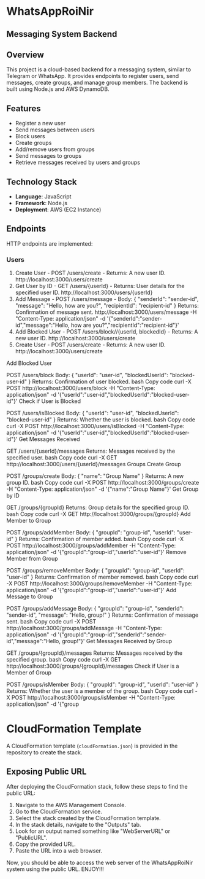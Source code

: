 # WhatsAppRoiNir
## Messaging System Backend
## Overview
This project is a cloud-based backend for a messaging system, similar to Telegram or WhatsApp. It provides endpoints to register users, send messages, create groups, and manage group members. The backend is built using Node.js and AWS DynamoDB.

## Features
  - Register a new user
  - Send messages between users
  - Block users
  - Create groups
  - Add/remove users from groups
  - Send messages to groups
  - Retrieve messages received by users and groups

## Technology Stack
- **Language**: JavaScript
- **Framework**: Node.js
- **Deployment**: AWS (EC2 Instance)

## Endpoints
HTTP endpoints are implemented:
### Users
  1. Create User
    -  POST /users/create
    -  Returns: A new user ID.
       http://localhost:3000/users/create
  2. Get User by ID
    -  GET /users/{userId}
    -  Returns: User details for the specified user ID.
       http://localhost:3000/users/{userId}
  3. Add Message
    -  POST /users/message
    -  Body: { "senderId": "sender-id", "message": "Hello, how are you?", "recipientId": "recipient-id" }
        Returns: Confirmation of message sent.
       http://localhost:3000/users/message -H "Content-Type: application/json" -d '{"senderId":"sender-id","message":"Hello, how are you?","recipientId":"recipient-id"}'
  4. Add Blocked User
    -  POST /users/block//{userId, blockedId}
    -  Returns: A new user ID.
       http://localhost:3000/users/create
  5. Create User
    -  POST /users/create
    -  Returns: A new user ID.
         http://localhost:3000/users/create



Add Blocked User

POST /users/block
Body: { "userId": "user-id", "blockedUserId": "blocked-user-id" }
Returns: Confirmation of user blocked.
bash
Copy code
curl -X POST http://localhost:3000/users/block -H "Content-Type: application/json" -d '{"userId":"user-id","blockedUserId":"blocked-user-id"}'
Check if User is Blocked

POST /users/isBlocked
Body: { "userId": "user-id", "blockedUserId": "blocked-user-id" }
Returns: Whether the user is blocked.
bash
Copy code
curl -X POST http://localhost:3000/users/isBlocked -H "Content-Type: application/json" -d '{"userId":"user-id","blockedUserId":"blocked-user-id"}'
Get Messages Received

GET /users/{userId}/messages
Returns: Messages received by the specified user.
bash
Copy code
curl -X GET http://localhost:3000/users/{userId}/messages
Groups
Create Group

POST /groups/create
Body: { "name": "Group Name" }
Returns: A new group ID.
bash
Copy code
curl -X POST http://localhost:3000/groups/create -H "Content-Type: application/json" -d '{"name":"Group Name"}'
Get Group by ID

GET /groups/{groupId}
Returns: Group details for the specified group ID.
bash
Copy code
curl -X GET http://localhost:3000/groups/{groupId}
Add Member to Group

POST /groups/addMember
Body: { "groupId": "group-id", "userId": "user-id" }
Returns: Confirmation of member added.
bash
Copy code
curl -X POST http://localhost:3000/groups/addMember -H "Content-Type: application/json" -d '{"groupId":"group-id","userId":"user-id"}'
Remove Member from Group

POST /groups/removeMember
Body: { "groupId": "group-id", "userId": "user-id" }
Returns: Confirmation of member removed.
bash
Copy code
curl -X POST http://localhost:3000/groups/removeMember -H "Content-Type: application/json" -d '{"groupId":"group-id","userId":"user-id"}'
Add Message to Group

POST /groups/addMessage
Body: { "groupId": "group-id", "senderId": "sender-id", "message": "Hello, group!" }
Returns: Confirmation of message sent.
bash
Copy code
curl -X POST http://localhost:3000/groups/addMessage -H "Content-Type: application/json" -d '{"groupId":"group-id","senderId":"sender-id","message":"Hello, group!"}'
Get Messages Received by Group

GET /groups/{groupId}/messages
Returns: Messages received by the specified group.
bash
Copy code
curl -X GET http://localhost:3000/groups/{groupId}/messages
Check if User is a Member of Group

POST /groups/isMember
Body: { "groupId": "group-id", "userId": "user-id" }
Returns: Whether the user is a member of the group.
bash
Copy code
curl -X POST http://localhost:3000/groups/isMember -H "Content-Type: application/json" -d '{"group

# CloudFormation Template
A CloudFormation template (`cloudFormation.json`) is provided in the repository to create the stack.

## Exposing Public URL
After deploying the CloudFormation stack, follow these steps to find the public URL:

1. Navigate to the AWS Management Console.
2. Go to the CloudFormation service.
3. Select the stack created by the CloudFormation template.
4. In the stack details, navigate to the "Outputs" tab.
5. Look for an output named something like "WebServerURL" or "PublicURL".
6. Copy the provided URL.
7. Paste the URL into a web browser.

Now, you should be able to access the web server of the WhatsAppRoiNir system using the public URL. ENJOY!!!
